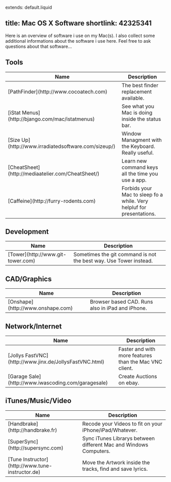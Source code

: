 extends: default.liquid

title: Mac OS X Software
shortlink: 42325341
---

Here is an overview of software i use on my Mac(s). I also collect some additional
informations about the software i use here. Feel free to ask questions about that
software...

## Tools

<table>
	<thead>
		<tr><th>Name</th><th>Description</th></tr>
	</thead>
	<tbody>
		<tr>
			<td>[PathFinder](http://www.cocoatech.com)</td>
			<td>The best finder replacement available.</td>
		</tr>
		<tr>
			<td>[iStat Menus](http://bjango.com/mac/istatmenus)</td>
			<td>See what you Mac is doing inside the status bar.</td>
		</tr>
		<tr>
			<td>[Size Up](http://www.irradiatedsoftware.com/sizeup/)</td>
			<td>Window Managment with the Keyboard. Really useful.</td>
		</tr>
		<tr>
			<td>[CheatSheet](http://mediaatelier.com/CheatSheet/)</td>
			<td>Learn new command keys all the time you use a app.</td>
		</tr>
		<tr>
			<td>[Caffeine](http://furry-rodents.com)</td>
			<td>Forbids your Mac to sleep fo a while. Very helpluf for presentations.</td>
		</tr>
	</tbody>
</table>

## Development

<table>
	<thead>
		<tr><th>Name</th><th>Description</th></tr>
	</thead>
	<tbody>
		<tr>
			<td>[Tower](http://www.git-tower.com)</td>
			<td>Sometimes the git command is not the best way. Use Tower instead.</td>
		</tr>
	</tbody>
</table>


## CAD/Graphics

<table>
	<thead>
		<tr><th>Name</th><th>Description</th></tr>
	</thead>
	<tbody>
		<tr>
			<td>[Onshape](http://www.onshape.com)</td>
			<td>Browser based CAD. Runs also in iPad and iPhone.</td>
		</tr>
	</tbody>
</table>

## Network/Internet

<table>
	<thead>
		<tr><th>Name</th><th>Description</th></tr>
	</thead>
	<tbody>
		<tr>
			<td>[Jollys FastVNC](http://www.jinx.de/JollysFastVNC.html)</td>
			<td>Faster and with more features than the Mac VNC client.</td>
		</tr>
		<tr>
			<td>[Garage Sale](http://www.iwascoding.com/garagesale)</td>
			<td>Create Auctions on ebay.</td>
		</tr>
	</tbody>
</table>

## iTunes/Music/Video

<table>
	<thead>
		<tr><th>Name</th><th>Description</th></tr>
	</thead>
	<tbody>
		<tr>
			<td>[Handbrake](http://handbrake.fr)</td>
			<td>Recode your Videos to fit on your iPhone/iPad/Whatever.</td>
		</tr>
		<tr>
			<td>[SuperSync](http://supersync.com)</td>
			<td>Sync iTunes Librarys between different Mac and Windows Computers.</td>
		</tr>
		<tr>
			<td>[Tune Instructor](http://www.tune-instructor.de)</td>
			<td>Move the Artwork inside the tracks, find and save lyrics.</td>
		</tr>
	</tbody>
</table>
